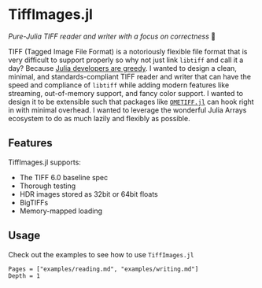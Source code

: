 # TiffImages.jl

*Pure-Julia TIFF reader and writer with a focus on correctness* 🧐

TIFF (Tagged Image File Format) is a notoriously flexible file format that is
very difficult to support properly so why not just link `libtiff` and call it
a day? Because [Julia developers are
greedy](https://julialang.org/blog/2012/02/why-we-created-julia/). I wanted to
design a clean, minimal, and standards-compliant TIFF reader and writer that can
have the speed and compliance of `libtiff` while adding modern features like
streaming, out-of-memory support, and fancy color support. I wanted to design it
to be extensible such that packages like
[`OMETIFF.jl`](https://github.com/tlnagy/OMETIFF.jl) can hook right in with
minimal overhead. I wanted to leverage the wonderful Julia Arrays ecosystem to
do as much lazily and flexibly as possible.

## Features

TiffImages.jl supports:

- The TIFF 6.0 baseline spec
- Thorough testing
- HDR images stored as 32bit or 64bit floats
- BigTIFFs
- Memory-mapped loading

## Usage

Check out the examples to see how to use `TiffImages.jl`

```@contents
Pages = ["examples/reading.md", "examples/writing.md"]
Depth = 1
```